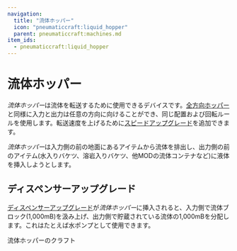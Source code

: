 ```yaml
---
navigation:
  title: "流体ホッパー"
  icon: "pneumaticcraft:liquid_hopper"
  parent: pneumaticcraft:machines.md
item_ids:
  - pneumaticcraft:liquid_hopper
---
```


# 流体ホッパー

*流体ホッパー*は流体を転送するために使用できるデバイスです。[全方向ホッパー](./omnidirectional_hopper.md)と同様に入力と出力は任意の方向に向けることができ、同じ配置および回転ルールを使用します。転送速度を上げるために[スピードアップグレード](../upgrades.md#speed)を追加できます。

<ItemImage id="pneumaticcraft:liquid_hopper" />

*流体ホッパー*は<Color id="blue">入力</Color>側の前の地面にあるアイテムから流体を排出し、<Color id="gold">出力</Color>側の前のアイテム(水入りバケツ、溶岩入りバケツ、他MODの流体コンテナなど)に液体を挿入しようとします。

## ディスペンサーアップグレード

[ディスペンサーアップグレード](../upgrades.md#dispenser)が*流体ホッパー*に挿入されると、<Color id="blue">入力</Color>側で流体ブロック(1,000mB)を汲み上げ、<Color id="gold">出力</Color>側で貯蔵されている流体の1,000mBを分配します。これはたとえば水ポンプとして使用できます。

流体ホッパーのクラフト

<Recipe id="pneumaticcraft:liquid_hopper" />

